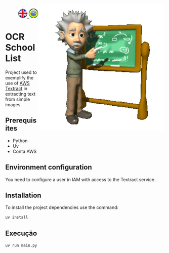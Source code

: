 <img src="./img/gif v1.gif" min-width="400px" max-width="400px" width="400px" align="right" alt="Computador iuriCode">
<p>
  <div align="right"> 
<a href="./README.md"> <img src="./img/LogoUK.png" alt="Logo UK" width="30"/></a><a href="./leiame.md"> <img src="./img/logoBrazil.png" alt="Logo Brasil" width="30"/> </a>
</div>
  <H1><b>OCR School List</b> </H1>
  
</p> 

Project used to exemplify the use of [AWS Textract](https://docs.aws.amazon.com/pt_br/textract/latest/dg/API_DetectDocumentText.html) in extracting text from simple images.

## Prerequisites

- Python
- Uv
- Conta AWS

## Environment configuration

You need to configure a user in IAM with access to the Textract service.

## Installation

To install the project dependencies use the command:

```sh
uv install
```

## Execução

```
uv run main.py
```

